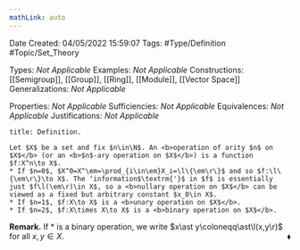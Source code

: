 ```yaml
---
mathLink: auto
---
```


<div class="topSpace"></div>

Date Created: 04/05/2022 15:59:07
Tags: #Type/Definition #Topic/Set_Theory

Types: <i>Not Applicable</i>
Examples: <i>Not Applicable</i>
Constructions: [[Semigroup]], [[Group]], [[Ring]], [[Module]], [[Vector Space]]
Generalizations: <i>Not Applicable</i>

Properties: <i>Not Applicable</i>
Sufficiencies: <i>Not Applicable</i>
Equivalences: <i>Not Applicable</i>
Justifications: <i>Not Applicable</i>

``` ad-Definition
title: Definition.

Let $X$ be a set and fix $n\in\N$. An <b>operation of arity $n$ on $X$</b> (or an <b>$n$-ary operation on $X$</b>) is a function $f:X^n\to X$.
* If $n=0$, $X^0=X^\em=\prod_{i\in\em}X_i=\l\{\em\r\}$ and so $f:\l\{\em\r\}\to X$. The ‘information$\textrm{'}$ in $f$ is essentially just $f\l(\em\r)\in X$, so a <b>nullary operation on $X$</b> can be viewed as a fixed but arbitrary constant $x_0\in X$.
* If $n=1$, $f:X\to X$ is a <b>unary operation on $X$</b>.
* If $n=2$, $f:X\times X\to X$ is a <b>binary operation on $X$</b>.

```

<b>Remark.</b> If $\ast$ is a binary operation, we write $x\ast y\coloneqq\ast\l(x,y\r)$ for all $x,y\in X$.<span style="float:right;">$\blacklozenge$</span>
